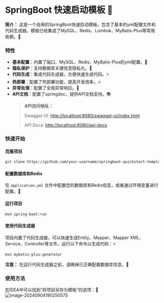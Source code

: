 # SpringBoot 快速启动模板 🚀
**简介：**
这是一个自用的SpringBoot快速启动模板，包含了基本的yml配置文件和代码生成器。模板已经集成了MySQL、Redis、Lombok、MyBatis-Plus等常用依赖。🔧
### 特性
- **基本配置**：内置了端口、MySQL、Redis、MyBatis-Plus的yml配置。📝
- **隐私保护**：支持数据库关键信息隐私化。🔐
- **代码生成**：集成代码生成器，方便快速生成代码。⚡
- **热部署**：配置了热部署功能，提高开发效率。🔥
- **异常处理**：配置了全局异常响应。🚧
- **API文档**：配置了springdoc，提供API文档支持。📚
  > **API访问地址：**
  >
  > Swagger UI: [http://localhost:8080/swagger-ui/index.html](http://localhost:8080/swagger-ui/index.html)
  >
  > API Docs: [http://localhost:8080/api-docs](http://localhost:8080/api-docs)
### 快速开始
#### 克隆项目
```bash
git clone https://github.com/your-username/springboot-quickstart-template.git
```
#### 配置数据库和Redis
在 `application.yml` 文件中配置您的数据库和Redis信息，或者通过环境变量进行配置。🔧
#### 运行项目
```bash
mvn spring-boot:run
```
#### 使用代码生成器
项目内置了代码生成器，可以快速生成Entity、Mapper、Mapper XML、Service、Controller等文件。运行以下命令以生成代码：⚡
```bash
mvn mybatis-plus:generator
```
**注意：** 在运行代码生成器之前，请确保已正确配置数据库信息。📝
### 使用方法
在IDEA中可以找到“将项目另存为模板”的选项：📝
![image-20240904190250575](https://gitee.com/zzy2401/picbed/raw/master/images/image-20240904190250575.png)
